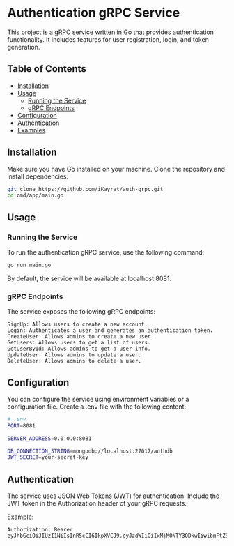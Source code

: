 # Authentication gRPC Service

This project is a gRPC service written in Go that provides authentication functionality. It includes features for user registration, login, and token generation.

## Table of Contents

- [Installation](#installation)
- [Usage](#usage)
  - [Running the Service](#running-the-service)
  - [gRPC Endpoints](#grpc-endpoints)
- [Configuration](#configuration)
- [Authentication](#authentication)
- [Examples](#examples)


## Installation

Make sure you have Go installed on your machine. Clone the repository and install dependencies:

```bash
git clone https://github.com/iKayrat/auth-grpc.git
cd cmd/app/main.go
```

## Usage
### Running the Service

To run the authentication gRPC service, use the following command:

```bash
go run main.go
```

By default, the service will be available at localhost:8081.
### gRPC Endpoints

The service exposes the following gRPC endpoints:

    SignUp: Allows users to create a new account.
    Login: Authenticates a user and generates an authentication token.
    CreateUser: Allows admins to create a new user.
    GetUsers: Allows users to get a list of users.
    GetUserById: Allows admins to get a user info.
    UpdateUser: Allows admins to update a user.
    DeleteUser: Allows admins to delete a user.

## Configuration
You can configure the service using environment variables or a configuration file. 
Create a .env file with the following content:
```bash
# .env
PORT=8081

SERVER_ADDRESS=0.0.0.0:8081

DB_CONNECTION_STRING=mongodb://localhost:27017/authdb
JWT_SECRET=your-secret-key
```

## Authentication
The service uses JSON Web Tokens (JWT) for authentication. 
Include the JWT token in the Authorization header of your gRPC requests.

Example:
```
Authorization: Bearer eyJhbGciOiJIUzI1NiIsInR5cCI6IkpXVCJ9.eyJzdWIiOiIxMjM0NTY3ODkwIiwibmFtZSI6IkpvaG4gRG9lIiwiaWF0IjoxNTE2MjM5MDIyfQ.SflKxwRJSMeKKF2QT4fwpMeJf36POk6yJV_adQssw5c
```
